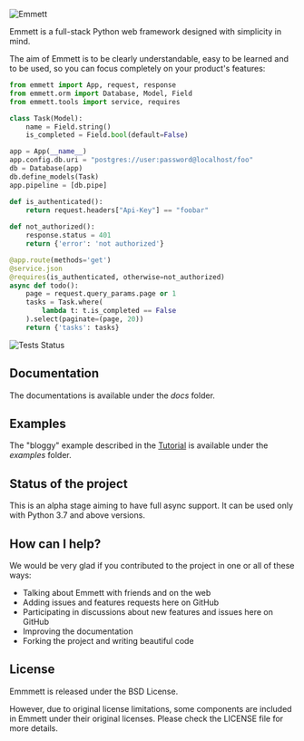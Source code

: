 ![Emmett](https://github.com/emmett-framework/emmett/blob/master/artwork/logo-bwb-xb-xl.png)

Emmett is a full-stack Python web framework designed with simplicity in mind.

The aim of Emmett is to be clearly understandable, easy to be learned and to be 
used, so you can focus completely on your product's features:

```python
from emmett import App, request, response
from emmett.orm import Database, Model, Field
from emmett.tools import service, requires

class Task(Model):
    name = Field.string()
    is_completed = Field.bool(default=False)

app = App(__name__)
app.config.db.uri = "postgres://user:password@localhost/foo"
db = Database(app)
db.define_models(Task)
app.pipeline = [db.pipe]

def is_authenticated():
    return request.headers["Api-Key"] == "foobar"
    
def not_authorized():
    response.status = 401
    return {'error': 'not authorized'}

@app.route(methods='get')
@service.json
@requires(is_authenticated, otherwise=not_authorized)
async def todo():
    page = request.query_params.page or 1
    tasks = Task.where(
        lambda t: t.is_completed == False
    ).select(paginate=(page, 20))
    return {'tasks': tasks}
```

![Tests Status](https://github.com/emmett-framework/emmett/workflows/Tests/badge.svg)

## Documentation

The documentations is available under the *docs* folder.

## Examples

The "bloggy" example described in the [Tutorial](http://weppy.org/docs/latest/tutorial) is available under the *examples* folder. 

## Status of the project

This is an alpha stage aiming to have full async support. It can be used only with Python 3.7 and above versions.

## How can I help?

We would be very glad if you contributed to the project in one or all of these ways:

* Talking about Emmett with friends and on the web
* Adding issues and features requests here on GitHub
* Participating in discussions about new features and issues here on GitHub
* Improving the documentation
* Forking the project and writing beautiful code

## License

Emmmett is released under the BSD License.

However, due to original license limitations, some components are included 
in Emmett under their original licenses. Please check the LICENSE file for 
more details.
